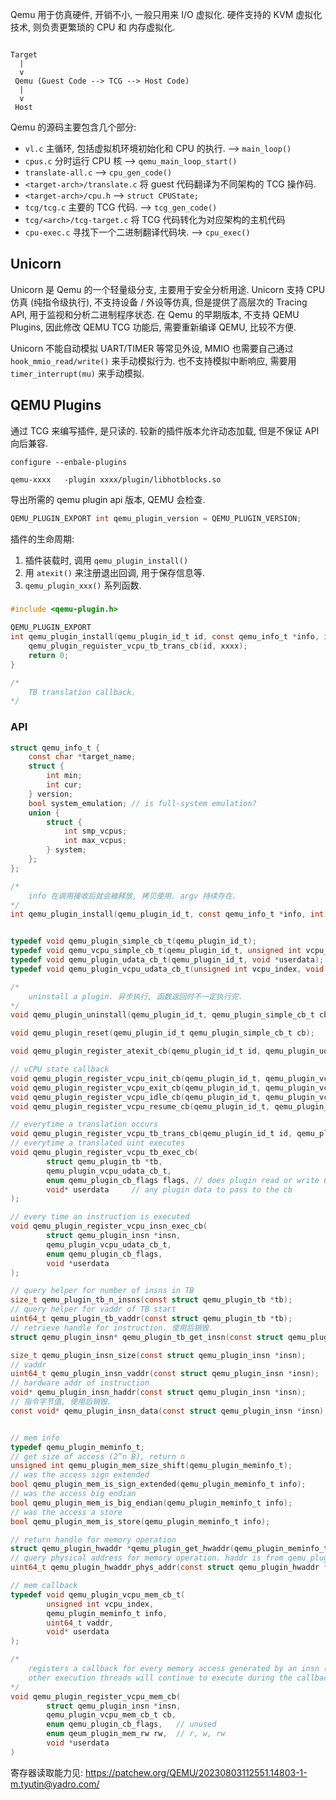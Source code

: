 Qemu 用于仿真硬件, 开销不小, 一般只用来 I/O 虚拟化. 硬件支持的 KVM 虚拟化技术, 则负责更繁琐的 CPU 和 内存虚拟化.

```

Target
  |
  v
 Qemu (Guest Code --> TCG --> Host Code)
  |
  v
 Host
```

Qemu 的源码主要包含几个部分:
- `vl.c` 主循环, 包括虚拟机环境初始化和 CPU 的执行.  --> `main_loop()`
- `cpus.c` 分时运行 CPU 核 --> `qemu_main_loop_start()`
- `translate-all.c` --> `cpu_gen_code()`
- `<target-arch>/translate.c` 将 guest 代码翻译为不同架构的 TCG 操作码. 
- `<target-arch>/cpu.h` --> `struct CPUState;`
- `tcg/tcg.c` 主要的 TCG 代码. --> `tcg_gen_code()`
- `tcg/<arch>/tcg-target.c` 将 TCG 代码转化为对应架构的主机代码
- `cpu-exec.c` 寻找下一个二进制翻译代码块. --> `cpu_exec()`

## Unicorn 

Unicorn 是 Qemu 的一个轻量级分支, 主要用于安全分析用途. Unicorn 支持 CPU 仿真 (纯指令级执行), 不支持设备 / 外设等仿真, 但是提供了高层次的 Tracing API, 用于监视和分析二进制程序状态. 在 Qemu 的早期版本, 不支持 QEMU Plugins, 因此修改 QEMU TCG 功能后, 需要重新编译 QEMU, 比较不方便.

Unicorn 不能自动模拟 UART/TIMER 等常见外设, MMIO 也需要自己通过 `hook_mmio_read/write()` 来手动模拟行为. 也不支持模拟中断响应, 需要用 `timer_interrupt(mu)` 来手动模拟.

## QEMU Plugins 

通过 TCG 来编写插件, 是只读的. 较新的插件版本允许动态加载, 但是不保证 API 向后兼容. 

```
configure --enbale-plugins 

qemu-xxxx   -plugin xxxx/plugin/libhotblocks.so
```

导出所需的 qemu plugin api 版本, QEMU 会检查.
```c
QEMU_PLUGIN_EXPORT int qemu_plugin_version = QEMU_PLUGIN_VERSION;
```

插件的生命周期:

1. 插件装载时, 调用 `qemu_plugin_install()` 
2. 用 `atexit()` 来注册退出回调, 用于保存信息等.
3. `qemu_plugin_xxx()` 系列函数.

### 

```c
#include <qemu-plugin.h>

QEMU_PLUGIN_EXPORT 
int qemu_plugin_install(qemu_plugin_id_t id, const qemu_info_t *info, int argc, char **argv) {
	qemu_plugin_reguister_vcpu_tb_trans_cb(id, xxxx);
	return 0;
}

/*
	TB translation callback. 
*/
```

### API 

```c
struct qemu_info_t {
	const char *target_name;
	struct {
		int min;
		int cur;
	} version;
	bool system_emulation; // is full-system emulation?
	union {
		struct {
			int smp_vcpus;
			int max_vcpus;
		} system;
	};
};

/*
	info 在调用接收后就会被释放, 拷贝使用. argv 持续存在.
*/
int qemu_plugin_install(qemu_plugin_id_t, const qemu_info_t *info, int argc, char **argv);


typedef void qemu_plugin_simple_cb_t(qemu_plugin_id_t);
typedef void qemu_vcpu_simple_cb_t(qemu_plugin_id_t, unsigned int vcpu_index);
typedef void qemu_plugin_udata_cb_t(qemu_plugin_id_t, void *userdata);
typedef void qemu_plugin_vcpu_udata_cb_t(unsigned int vcpu_index, void *userdata);

/*
	uninstall a plugin. 异步执行, 函数返回时不一定执行完.
*/
void qemu_plugin_uninstall(qemu_plugin_id_t, qemu_plugin_simple_cb_t cb);

void qemu_plugin_reset(qemu_plugin_id_t qemu_plugin_simple_cb_t cb);

void qemu_plugin_register_atexit_cb(qemu_plugin_id_t id, qemu_plugin_udata_cb_t cb, void *userdata);

// vCPU state callback 
void qemu_plugin_register_vcpu_init_cb(qemu_plugin_id_t, qemu_plugin_vcpu_simple_cb_t);
void qemu_plugin_register_vcpu_exit_cb(qemu_plugin_id_t, qemu_plugin_vcpu_simple_cb_t);
void qemu_plugin_register_vcpu_idle_cb(qemu_plugin_id_t, qemu_plugin_vcpu_simple_cb_t); // idle
void qemu_plugin_register_vcpu_resume_cb(qemu_plugin_id_t, qemu_plugin_vcpu_simple_cb_t); // resume execution

// everytime a translation occurs
void qemu_plugin_register_vcpu_tb_trans_cb(qemu_plugin_id_t id, qemu_plugin_vcpu_tb_trans_cb_t);
// everytime a translated uint executes 
void qemu_plugin_register_vcpu_tb_exec_cb(
		struct qemu_plugin_tb *tb, 
		qemu_plugin_vcpu_udata_cb_t, 
		enum qemu_plugin_cb_flags flags, // does plugin read or write CPU's registers?
		void* userdata     // any plugin data to pass to the cb
);

// every time an instruction is executed
void qemu_plugin_register_vcpu_insn_exec_cb(
		struct qemu_plugin_insn *insn, 
		qemu_plugin_vcpu_udata_cb_t,
		enum qemu_plugin_cb_flags,
		void *userdata
);

// query helper for number of insns in TB
size_t qemu_plugin_tb_n_insns(const struct qemu_plugin_tb *tb);
// query helper for vaddr of TB start 
uint64_t qemu_plugin_tb_vaddr(const struct qemu_plugin_tb *tb);
// retrieve handle for instruction. 使用后销毁.
struct qemu_plugin_insn* qemu_plugin_tb_get_insn(const struct qemu_plugin_tb *tb , size_t idx);

size_t qemu_plugin_insn_size(const struct qemu_plugin_insn *insn);
// vaddr 
uint64_t qemu_plugin_insn_vaddr(const struct qemu_plugin_insn *insn);
// hardware addr of instruction 
void* qemu_plugin_insn_haddr(const struct qemu_plugin_insn *insn);
// 指令字节值, 使用后销毁.
const void* qemu_plugin_insn_data(const struct qemu_plugin_insn *insn);


// mem info
typedef qemu_plugin_meminfo_t;
// get size of access (2^n B), return n
unsigned int qemu_plugin_mem_size_shift(qemu_plugin_meminfo_t);
// was the access sign extended 
bool qemu_plugin_mem_is_sign_extended(qemu_plugin_meminfo_t info);
// was the access big endian 
bool qemu_plugin_mem_is_big_endian(qemu_plugin_meminfo_t info);
// was the access a store 
bool qemu_plugin_mem_is_store(qemu_plugin_meminfo_t info);

// return handle for memory operation
struct qemu_plugin_hwaddr *qemu_plugin_get_hwaddr(qemu_plugin_meminfo_t, uint64_t vaddr);
// query physical address for memory operation. haddr is from qemu_plugin_get_hwaddr()
uint64_t qemu_plugin_hwaddr_phys_addr(const struct qemu_plugin_hwaddr *haddr);

// mem callback
typedef void qemu_plugin_vcpu_mem_cb_t(
		unsigned int vcpu_index, 
		qemu_plugin_meminfo_t info, 
		uint64_t vaddr,
		void* userdata
);

/*
	registers a callback for every memory access generated by an insn (if it does memory access). 
	other execution threads will continue to execute during the callback.
*/
void qemu_plugin_register_vcpu_mem_cb(
		struct qemu_plugin_insn *insn, 
		qemu_plugin_vcpu_mem_cb_t cb,
		enum qemu_plugin_cb_flags,   // unused
		enum qeum_plugin_mem_rw rw,  // r, w, rw
		void *userdata
)

```

寄存器读取能力见: https://patchew.org/QEMU/20230803112551.14803-1-m.tyutin@yadro.com/